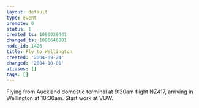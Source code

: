 ```yaml
---
layout: default
type: event
promote: 0
status: 1
created_ts: 1096039441
changed_ts: 1096646881
node_id: 1426
title: Fly to Wellington
created: '2004-09-24'
changed: '2004-10-01'
aliases: []
tags: []
---
```

Flying from Auckland domestic terminal at 9:30am flight NZ417, arriving in Wellington at 10:30am. Start work at VUW.
